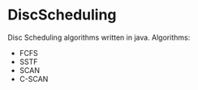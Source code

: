 # DiscScheduling
Disc Scheduling algorithms written in java.
Algorithms:
- FCFS
- SSTF
- SCAN
- C-SCAN
